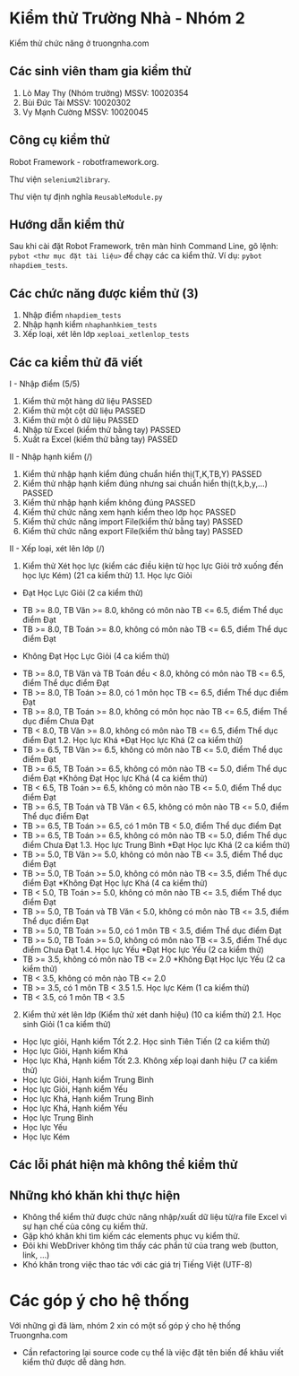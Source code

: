 Kiểm thử Trường Nhà - Nhóm 2
============
Kiểm thử chức năng ở truongnha.com

## Các sinh viên tham gia kiểm thử ##

1. Lò May Thy (Nhóm trưởng)   MSSV: 10020354
2. Bùi Đức Tài                MSSV: 10020302
3. Vy Mạnh Cường              MSSV: 10020045

## Công cụ kiểm thử ##
Robot Framework - robotframework.org.

Thư viện ```selenium2library```.

Thư viện tự định nghĩa ```ReusableModule.py```

## Hướng dẫn kiểm thử ##
Sau khi cài đặt Robot Framework, trên màn hình Command Line, gõ lệnh: ``` pybot <thư mục đặt tài liệu> ``` để chạy các ca kiểm thử. Ví dụ: ``` pybot nhapdiem_tests ```.

## Các chức năng được kiểm thử (3) ##
1. Nhập điểm ``` nhapdiem_tests ```
2. Nhập hạnh kiểm ``` nhaphanhkiem_tests ```
3. Xếp loại, xét lên lớp ``` xeploai_xetlenlop_tests ```

## Các ca kiểm thử đã viết ##
I - Nhập điểm (5/5)

1. Kiểm thử một hàng dữ liệu PASSED
2. Kiểm thử một cột dữ liệu PASSED
3. Kiểm thử một ô dữ liệu PASSED
4. Nhập từ Excel (kiểm thử bằng tay) PASSED
5. Xuất ra Excel (kiểm thử bằng tay) PASSED

II - Nhập hạnh kiểm (/)

1. Kiểm thử nhập hạnh kiểm đúng chuẩn hiển thị(T,K,TB,Y)              PASSED
2. Kiểm thử nhập hạnh kiểm đúng nhưng sai chuẩn hiển thị(t,k,b,y,...) PASSED
3. Kiểm thử nhập hạnh kiểm không đúng       PASSED
4. Kiểm thử chức năng xem hạnh kiểm theo lớp học PASSED
5. Kiểm thử chức năng import File(kiểm thử bằng tay)  PASSED
6. Kiểm thử chức năng export File(kiểm thử bằng tay)  PASSED

II - Xếp loại, xét lên lớp (/)
1. Kiểm thử Xét học lực (kiểm các điều kiện từ học lực Giỏi trở xuống đến học lực Kém) (21 ca kiểm thử)
1.1. Học lực Giỏi
* Đạt Học Lực Giỏi (2 ca kiểm thử)
- TB >= 8.0, TB Văn >= 8.0, không có môn nào TB <= 6.5, điểm Thể dục điểm Đạt
- TB >= 8.0, TB Toán >= 8.0, không có môn nào TB <= 6.5, điểm Thể dục điểm Đạt
* Không Đạt Học Lực Giỏi (4 ca kiểm thử)
- TB >= 8.0, TB Văn và TB Toán đều < 8.0, không có môn nào TB <= 6.5, điểm Thể dục điểm Đạt
- TB >= 8.0, TB Toán >= 8.0, có 1 môn học TB <= 6.5, điểm Thể dục điểm Đạt
- TB >= 8.0, TB Toán >= 8.0, không có môn học nào TB <= 6.5, điểm Thể dục điểm Chưa Đạt
- TB < 8.0, TB Văn >= 8.0, không có môn nào TB <= 6.5, điểm Thể dục điểm Đạt
1.2. Học lực Khá
*Đạt Học lực Khá (2 ca kiểm thử)
- TB >= 6.5, TB Văn >= 6.5, không có môn nào TB <= 5.0, điểm Thể dục điểm Đạt
- TB >= 6.5, TB Toán >= 6.5, không có môn nào TB <= 5.0, điểm Thể dục điểm Đạt
*Không Đạt Học lực Khá (4 ca kiểm thử)
- TB < 6.5, TB Toán >= 6.5, không có môn nào TB <= 5.0, điểm Thể dục điểm Đạt
- TB >= 6.5, TB Toán và TB Văn < 6.5, không có môn nào TB <= 5.0, điểm Thể dục điểm Đạt
- TB >= 6.5, TB Toán >= 6.5, có 1 môn TB < 5.0, điểm Thể dục điểm Đạt
- TB >= 6.5, TB Toán >= 6.5, không có môn nào TB <= 5.0, điểm Thể dục điểm Chưa Đạt
1.3. Học lực Trung Bình
*Đạt Học lực Khá (2 ca kiểm thử)
- TB >= 5.0, TB Văn >= 5.0, không có môn nào TB <= 3.5, điểm Thể dục điểm Đạt
- TB >= 5.0, TB Toán >= 5.0, không có môn nào TB <= 3.5, điểm Thể dục điểm Đạt
*Không Đạt Học lực Khá (4 ca kiểm thử)
- TB < 5.0, TB Toán >= 5.0, không có môn nào TB <= 3.5, điểm Thể dục điểm Đạt
- TB >= 5.0, TB Toán và TB Văn < 5.0, không có môn nào TB <= 3.5, điểm Thể dục điểm Đạt
- TB >= 5.0, TB Toán >= 5.0, có 1 môn TB < 3.5, điểm Thể dục điểm Đạt
- TB >= 5.0, TB Toán >= 5.0, không có môn nào TB <= 3.5, điểm Thể dục điểm Chưa Đạt
1.4. Học lực Yếu
*Đạt Học lực Yếu (2 ca kiểm thử)
- TB >= 3.5, không có môn nào TB <= 2.0
*Không Đạt Học lực Yếu (2 ca kiểm thử)
- TB < 3.5, không có môn nào TB <= 2.0
- TB >= 3.5, có 1 môn TB < 3.5
1.5. Học lực Kém (1 ca kiểm thử)
- TB < 3.5, có 1 môn TB < 3.5
2. Kiểm thử xét lên lớp (Kiểm thử xét danh hiệu) (10 ca kiểm thử)
2.1. Học sinh Giỏi (1 ca kiểm thử)
- Học lực giỏi, Hạnh kiểm Tốt
2.2. Học sinh Tiên Tiến (2 ca kiểm thử)
- Học lực Giỏi, Hạnh kiểm Khá
- Học lực Khá, Hạnh kiểm Tốt
2.3. Không xếp loại danh hiệu (7 ca kiểm thử)
- Học lực Giỏi, Hạnh kiểm Trung Bình
- Học lực Giỏi, Hạnh kiểm Yếu
- Học lực Khá, Hạnh kiểm Trung Bình
- Học lực Khá, Hạnh kiểm Yếu
- Học lực Trung Bình
- Học lực Yếu
- Học lực Kém
    
## Các lỗi phát hiện mà không thể kiểm thử ##

## Những khó khăn khi thực hiện ##
- Không thể kiểm thử được chức năng nhập/xuất dữ liệu từ/ra file Excel vì sự hạn chế của công cụ kiểm thử.
- Gặp khó khăn khi tìm kiếm các elements phục vụ kiểm thử.
- Đôi khi WebDriver không tìm thấy các phần tử của trang web (button, link, ...)
- Khó khăn trong việc thao tác với các giá trị Tiếng Việt (UTF-8)

# Các góp ý cho hệ thống ##
Với những gì đã làm, nhóm 2 xin có một số góp ý cho hệ thống Truongnha.com
- Cần refactoring lại source code cụ thể là việc đặt tên biến để khâu viết kiểm thử được dễ dàng hơn.
